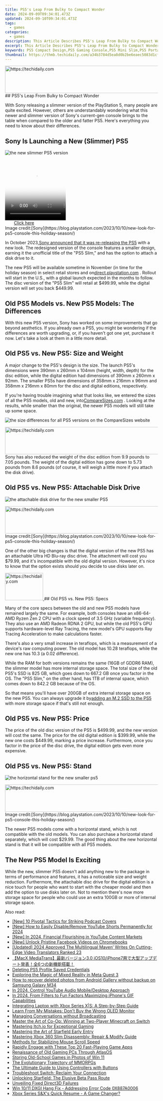 ```yaml
---
title: PS5's Leap From Bulky to Compact Wonder
date: 2024-09-09T09:34:01.473Z
updated: 2024-09-10T09:34:01.473Z
tags:
  - games
categories:
  - games
description: This Article Describes PS5's Leap From Bulky to Compact Wonder
excerpt: This Article Describes PS5's Leap From Bulky to Compact Wonder
keywords: PS5 Compact Design,PS5 Gaming Console,PS5 Mini Slim,PS5 Portable Size,Sony PS5 Model,Xbox Series XPS,Next-Gen Gaming Console
thumbnail: https://thmb.techidaily.com/a34b3784d5ea8d0b2be6eaec5083d1cf0c7c6de5e3aae650ea39b1f4ae6fa12f.jpg
---
```


<!-- affiliate ads begin -->
<a href="https://ephamedtechinc.pxf.io/c/5597632/2137212/26400" target="_top" id="2137212">
  <img src="//a.impactradius-go.com/display-ad/26400-2137212" border="0" alt="https://techidaily.com" width="728" height="90"/>
</a>
<img height="0" width="0" src="https://ephamedtechinc.pxf.io/i/5597632/2137212/26400" style="position:absolute;visibility:hidden;" border="0" />
<!-- affiliate ads end -->
## PS5's Leap From Bulky to Compact Wonder

 With Sony releasing a slimmer version of the PlayStation 5, many people are quite excited. However, others are understandably wondering what this newer and slimmer version of Sony's current-gen console brings to the table when compared to the older and fatter PS5\. Here's everything you need to know about their differences.

## Sony Is Launching a New (Slimmer) PS5

![the new slimmer PS5 version](https://static1.makeuseofimages.com/wordpress/wp-content/uploads/2023/10/new-slim-version-of-the-ps5.jpg)

<!-- affiliate ads begin -->
<span id="1304648">
					<video width="200" height="200" style="cursor:pointer"
           poster="//a.impactradius-go.com/display-clicktoplayimage/1304648.png"
           onclick="if(!this.playClicked){this.play();this.setAttribute('controls',true);this.playClicked=true;}">
	   <source src="//a.impactradius-go.com/display-ad/15852-1304648">
	   <img src="//a.impactradius-go.com/display-clicktoplayimage/1304648.png" style="border: none; height: 100%; width: 100%; object-fit: contain">
	</video>
	<div style="width:125px;text-align:center"><a href="javascript:window.open(decodeURIComponent('https%3A%2F%2Fthefitville.pxf.io%2Fc%2F5597632%2F1304648%2F15852'), '_blank');void(0);">Click here</a></div>
</span>
<img height="0" width="0" src="https://imp.pxf.io/i/5597632/1304648/15852" style="position:absolute;visibility:hidden;" border="0" />
<!-- affiliate ads end -->
 Image credit:[Sony](https://blog.playstation.com/2023/10/10/new-look-for-ps5-console-this-holiday-season/)

 In October 2023,[Sony announced that it was re-releasing the PS5](https://www.makeuseof.com/new-ps5-slim-what-you-need-to-know/) with a new look. The redesigned version of the console features a smaller design, earning it the unofficial title of the "PS5 Slim," and has the option to attach a disk drive to it.

 The new PS5 will be available sometime in November (in time for the holiday season) in select retail stores and on[direct.playstation.com](https://direct.playstation.com/) . Rollout will start in the U.S., with a global launch expected in the months to follow. The disc version of the "PS5 Slim" will retail at $499.99, while the digital version will set you back $449.99.

## Old PS5 Models vs. New PS5 Models: The Differences

 With this new PS5 version, Sony has worked on some improvements that go beyond aesthetics. If you already own a PS5, you might be wondering if the differences are worth upgrading, or, if you haven't got one yet, purchase it now. Let's take a look at them in a little more detail.

## Old PS5 vs. New PS5: Size and Weight

 A major change to the PS5's design is the size. The launch PS5's dimensions were 390mm x 260mm x 104mm (height, width, depth) for the disc edition, while the digital edition had dimensions of 390mm x 260mm x 92mm. The smaller PS5s have dimensions of 358mm x 216mm x 96mm and 358mm x 216mm x 80mm for the disc and digital editions, respectively.

 If you're having trouble imagining what that looks like, we entered the sizes of all the PS5 models, old and new, into[CompareSizes.com](https://comparesizes.com/comparison/Old-PS5-Disc-Edition-vs-Old-PS5-Digital-Edition-vs-New-PS5-Disc-Edition/1697380758700) . Looking at the results, while smaller than the original, the newer PS5 models will still take up some space.

![the size differences for all PS5 versions on the CompareSizes website](https://static1.makeuseofimages.com/wordpress/wp-content/uploads/2023/10/the-size-differences-for-all-ps5-versions-on-comparesizes-website.jpg)

<!-- affiliate ads begin -->
<a href="https://appsumo.8odi.net/c/5597632/2132160/7443" target="_top" id="2132160">
  <img src="//a.impactradius-go.com/display-ad/7443-2132160" border="0" alt="https://techidaily.com" width="600" height="90"/>
</a>
<img height="0" width="0" src="https://appsumo.8odi.net/i/5597632/2132160/7443" style="position:absolute;visibility:hidden;" border="0" />
<!-- affiliate ads end -->
 Sony has also reduced the weight of the disc edition from 9.9 pounds to 7.05 pounds. The weight of the digital edition has gone down to 5.73 pounds from 8.6 pounds (of course, it will weigh a little more if you attach the disk drive).

## Old PS5 vs. New PS5: Attachable Disk Drive

![the attachable disk drive for the new smaller PS5](https://static1.makeuseofimages.com/wordpress/wp-content/uploads/2023/10/detachable-disk-drive-for-the-new-smaller-ps5.jpg)

<!-- affiliate ads begin -->
<a href="https://ephamedtechinc.pxf.io/c/5597632/2123512/26400" target="_top" id="2123512">
  <img src="//a.impactradius-go.com/display-ad/26400-2123512" border="0" alt="https://techidaily.com" width="728" height="90"/>
</a>
<img height="0" width="0" src="https://ephamedtechinc.pxf.io/i/5597632/2123512/26400" style="position:absolute;visibility:hidden;" border="0" />
<!-- affiliate ads end -->
 Image credit:[Sony](https://blog.playstation.com/2023/10/10/new-look-for-ps5-console-this-holiday-season/)

 One of the other big changes is that the digital version of the new PS5 has an attachable Ultra HD Blu-ray disc drive. The attachment will cost you $79.99, and it's incompatible with the old digital version. However, it's nice to know that the option exists should you decide to use disks later on​​​​.

<!-- affiliate ads begin -->
<a href="https://aligracehair.sjv.io/c/5597632/2115941/19272" target="_top" id="2115941">
  <img src="//a.impactradius-go.com/display-ad/19272-2115941" border="0" alt="https://techidaily.com" width="125" height="90"/>
</a>
<img height="0" width="0" src="https://aligracehair.sjv.io/i/5597632/2115941/19272" style="position:absolute;visibility:hidden;" border="0" />
<!-- affiliate ads end -->
## Old PS5 vs. New PS5: Specs

 Many of the core specs between the old and new PS5 models have remained largely the same. For example, both consoles have an x86-64-AMD Ryzen Zen 2 CPU with a clock speed of 3.5 GHz (variable frequency). They also use an AMD Radeon RDNA 2 GPU, but while the old PS5's GPU supports hardware-level Ray Tracing, the new model's GPU supports Ray Tracing Acceleration to make calculations faster.

 There's also a very small increase in teraflops, which is a measurement of a device's raw computing power. The old model has 10.28 teraflops, while the new one has 10.3 (a 0.02 difference).

 While the RAM for both versions remains the same (16GB of GDDR6 RAM), the slimmer model has more internal storage space. The total size of the old PS5's SSD is 825 GB, which goes down to 667.2 GB once you factor in the OS. The "PS5 Slim," on the other hand, has 1TB of internal space, which comes down to 842.2 GB because of the OS.

 So that means you'll have over 200GB of extra internal storage space on the new PS5\. You can always upgrade it by[adding an M.2 SSD to the PS5](https://www.makeuseof.com/how-to-add-m2-ssd-ps5-guide/) with more storage space if that's still not enough.

## Old PS5 vs. New PS5: Price

 The price of the old disc version of the PS5 is $499.99, and the new version will cost the same. The price for the old digital edition is $399.99, while the new one costs $449.99, marking a price increase. Furthermore, once you factor in the price of the disc drive, the digital edition gets even more expensive.

## Old PS5 vs. New PS5: Stand

![the horizontal stand for the new smaller ps5](https://static1.makeuseofimages.com/wordpress/wp-content/uploads/2023/10/horizontal-stand-for-the-new-ps5.jpg)

<!-- affiliate ads begin -->
<a href="https://unicoeye.pxf.io/c/5597632/2134237/18498" target="_top" id="2134237">
  <img src="//a.impactradius-go.com/display-ad/18498-2134237" border="0" alt="https://techidaily.com" width="728" height="90"/>
</a>
<img height="0" width="0" src="https://unicoeye.pxf.io/i/5597632/2134237/18498" style="position:absolute;visibility:hidden;" border="0" />
<!-- affiliate ads end -->
 Image credit:[Sony](https://blog.playstation.com/2023/10/10/new-look-for-ps5-console-this-holiday-season/)

 The newer PS5 models come with a horizontal stand, which is not compatible with the old models. You can also purchase a horizontal stand separately, which will cost $29.99\. The good thing about the new horizontal stand is that it will be compatible with all PS5 models.

## The New PS5 Model Is Exciting

 While the new, slimmer PS5 doesn't add anything new to the package in terms of performance and features, it has a noticeable size and weight reduction. Furthermore, the attachable disc drive for the digital edition is a nice touch for people who want to start with the cheaper model and then add the option to use disks later on. Not to mention there's now more storage space for people who could use an extra 100GB or more of internal storage space.


<ins class="adsbygoogle"
     style="display:block"
     data-ad-format="autorelaxed"
     data-ad-client="ca-pub-7571918770474297"
     data-ad-slot="1223367746"></ins>



<ins class="adsbygoogle"
     style="display:block"
     data-ad-client="ca-pub-7571918770474297"
     data-ad-slot="8358498916"
     data-ad-format="auto"
     data-full-width-responsive="true"></ins>

<span class="atpl-alsoreadstyle">Also read:</span>
<div><ul>
<li><a href="https://vp-tips.techidaily.com/new-10-pivotal-tactics-for-striking-podcast-covers/"><u>[New] 10 Pivotal Tactics for Striking Podcast Covers</u></a></li>
<li><a href="https://facebook-video-footage.techidaily.com/new-how-to-easily-disableremove-youtube-shorts-permanently-for-2024/"><u>[New] How to Easily Disable/Remove YouTube Shorts Permanently for 2024</u></a></li>
<li><a href="https://eaxpv-info.techidaily.com/new-in-2024-financial-flourishing-in-youtube-content-markets/"><u>[New] In 2024, Financial Flourishing in YouTube Content Markets</u></a></li>
<li><a href="https://facebook-videos.techidaily.com/new-unlock-pristine-facebook-videos-on-chromebooks/"><u>[New] Unlock Pristine Facebook Videos on Chromebooks</u></a></li>
<li><a href="https://fox-links.techidaily.com/updated-2024-approved-the-multilingual-maven-writes-on-cutting-edge-video-translators-ranked-23/"><u>[Updated] 2024 Approved  The Multilingual Maven’ Writes On  Cutting-Edge Video Translators Ranked 23</u></a></li>
<li><a href="https://some-knowledge.techidaily.com/macx-mediatrans30-ios10iphone76/"><u>【MacX MediaTrans】最新バージョン3.0 iOS10/iPhone7用で大型アップデート発表！全6つの新機能搭載！</u></a></li>
<li><a href="https://games-able.techidaily.com/deleting-ps5-profile-saved-credentials/"><u>Deleting PS5 Profile Saved Credentials</u></a></li>
<li><a href="https://games-able.techidaily.com/exploring-the-magic-of-mixed-reality-in-meta-quest-3/"><u>Exploring the Magic of Mixed Reality in Meta Quest 3</u></a></li>
<li><a href="https://blog-min.techidaily.com/how-to-recover-deleted-photos-from-android-gallery-without-backup-on-samsung-galaxy-m34-by-stellar-photo-recovery-android-mobile-photo-recover/"><u>How to recover deleted photos from Android Gallery without backup on Samsung Galaxy M34</u></a></li>
<li><a href="https://youtube-videos.techidaily.com/in-2024-control-youtube-audio-mobiledesktop-approach/"><u>In 2024, Control YouTube Audio  Mobile/Desktop Approach</u></a></li>
<li><a href="https://some-techniques.techidaily.com/in-2024-from-filters-to-fun-factors-maximizing-iphones-gif-capabilities/"><u>In 2024, From Filters to Fun Factors  Maximizing iPhone's GIF Capabilities</u></a></li>
<li><a href="https://games-able.techidaily.com/integrating-laptop-with-xbox-series-xs-a-step-by-step-guide/"><u>Integrating Laptop with Xbox Series X|S: A Step-by-Step Guide</u></a></li>
<li><a href="https://games-able.techidaily.com/learn-from-my-mistakes-dont-buy-the-wrong-oled-monitor/"><u>Learn From My Mistakes: Don't Buy the Wrong OLED Monitor</u></a></li>
<li><a href="https://games-able.techidaily.com/managing-conversations-without-broadcasting/"><u>Managing Conversations without Broadcasting</u></a></li>
<li><a href="https://games-able.techidaily.com/master-the-art-of-co-op-winning-at-two-player-minecraft-on-switch/"><u>Master the Art of Co-Op: Winning at Two-Player Minecraft on Switch</u></a></li>
<li><a href="https://games-able.techidaily.com/mastering-itchio-for-exceptional-gaming/"><u>Mastering Itch.io for Exceptional Gaming</u></a></li>
<li><a href="https://games-able.techidaily.com/mastering-the-art-of-starfield-early-entry/"><u>Mastering the Art of Starfield Early Entry</u></a></li>
<li><a href="https://games-able.techidaily.com/mastering-xbox-360-slim-disassembly-repair-and-modify-guide/"><u>Mastering Xbox 360 Slim Disassembly: Repair & Modify Guide</u></a></li>
<li><a href="https://games-able.techidaily.com/methods-for-stabilizing-mouse-scroll-speed/"><u>Methods for Stabilizing Mouse Scroll Speed</u></a></li>
<li><a href="https://games-able.techidaily.com/rapidly-engage-with-these-top-20-fast-playing-game-apps/"><u>Rapidly Engage with These Top 20 Fast-Playing Game Apps</u></a></li>
<li><a href="https://games-able.techidaily.com/renaissance-of-old-gaming-pcs-through-atlasos/"><u>Renaissance of Old Gaming PCs Through AtlasOS</u></a></li>
<li><a href="https://games-able.techidaily.com/storing-old-school-games-in-photos-of-win-11/"><u>Storing Old-School Games in Photos of Win 11</u></a></li>
<li><a href="https://games-able.techidaily.com/the-evolutionary-trajectory-of-mmorpgs/"><u>The Evolutionary Trajectory of MMORPGs</u></a></li>
<li><a href="https://games-able.techidaily.com/the-ultimate-guide-to-using-controllers-with-buttons/"><u>The Ultimate Guide to Using Controllers with Buttons</u></a></li>
<li><a href="https://games-able.techidaily.com/troubleshoot-switch-reclaim-your-connection/"><u>Troubleshoot Switch: Reclaim Your Connection</u></a></li>
<li><a href="https://games-able.techidaily.com/unlocking-starfield-the-elusive-beta-pass-route/"><u>Unlocking Starfield: The Elusive Beta Pass Route</u></a></li>
<li><a href="https://graphic-issues.techidaily.com/unveiling-fixed-direct3d-failures/"><u>Unveiling Fixed Direct3D Failures</u></a></li>
<li><a href="https://games-able.techidaily.com/win-1011-dxgi-hang-fix-addressing-error-code-0x887a0006/"><u>Win 10/11 DXGI Hang Fix - Addressing Error Code 0X887A0006</u></a></li>
<li><a href="https://games-able.techidaily.com/xbox-series-sandxs-quick-resume-a-game-changer/"><u>Xbox Series S&X's Quick Resume - A Game Changer?</u></a></li>
</ul></div>
